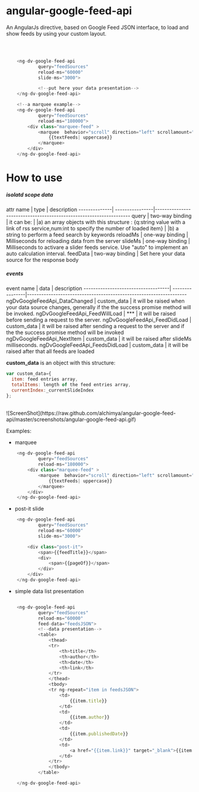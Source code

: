 # angular-google-feed-api
An AngularJs directive, based on Google Feed JSON interface, to load and show feeds by using your custom layout.

<br/>

```javascript

    <ng-dv-google-feed-api
            query="feedSources"
            reload-ms="60000"
            slide-ms="3000">

            <!--put here your data presentation-->
    </ng-dv-google-feed-api>

    <!--a marquee example-->
    <ng-dv-google-feed-api
            query="feedSources"
            reload-ms="180000">
        <div class="marquee-feed" >
            <marquee  behavior="scroll" direction="left" scrollamount="15" >
                {{textFeeds| uppercase}}
            </marquee>
        </div>
    </ng-dv-google-feed-api>


```

# How to use
<h5>isolatd scope data</h5>
  attr name   |     type        |   description    
--------------| ----------------|-------------------------------------------------------------------
query         | two-way binding | it can be:
              |                 |a) an array objects with this structure : {q:string value with a link of rss service,num:int to specify the number of loaded item} 
              |                 |b) a string to perform a feed search by keywords
reloadMs      | one-way binding | Milliseconds for reloading data from the server
slideMs       | one-way binding | Milliseconds to activare a slider feeds service. Use "auto" to implement an auto calculation interval.
feedData      | two-way binding | Set here your data source  for the response body

<h5>events</h5>
  event name                        |     data        |   description    
------------------------------------| ----------------|-------------------------------------------------------------------
ngDvGoogleFeedApi_DataChanged       | custom_data     | it will be raised when your data source changes, generally if the the success promise method will be invoked.
ngDvGoogleFeedApi_FeedWillLoad      |     ***         | it will be raised before sending a request to the server.
ngDvGoogleFeedApi_FeedDidLoad       | custom_data     | it will be raised after sending a request to the server and if the the success promise method will be invoked
ngDvGoogleFeedApi_NextItem          | custom_data     | it will be raised after slideMs milliseconds.
ngDvGoogleFeedApi_FeedsDidLoad      | custom_data     | it will be raised after that all feeds are loaded

<b>custom_data</b> is an object with this structure:
<br/>
```javascript
var custom_data={
  item: feed entries array,
  totalItems: length of the feed entries array,
  currentIndex:_currentSlideIndex
};
```

<br/>
![ScreenShot](https://raw.github.com/alchimya/angular-google-feed-api/master/screenshots/angular-google-feed-api.gif)

Examples:
- marquee
```javascript
    <ng-dv-google-feed-api
            query="feedSources"
            reload-ms="180000">
        <div class="marquee-feed" >
            <marquee  behavior="scroll" direction="left" scrollamount="15" >
                {{textFeeds| uppercase}}
            </marquee>
        </div>
    </ng-dv-google-feed-api>
```
- post-it slide
```javascript
    <ng-dv-google-feed-api
            query="feedSources"
            reload-ms="60000"
            slide-ms="3000">

        <div class="post-it">
            <span>{{feedTitle}}</span>
            <div>
                <span>{{pageOf}}</span>
            </div>
        </div>
    </ng-dv-google-feed-api>
```

- simple data list presentation
```javascript

    <ng-dv-google-feed-api
            query="feedSources"
            reload-ms="60000"
            feed-data="feedsJSON">
            <!--data presentation-->
            <table>
                <thead>
                <tr>
                    <th>title</th>
                    <th>author</th>
                    <th>date</th>
                    <th>link</th>
                </tr>
                </thead>
                <tbody>
                <tr ng-repeat="item in feedsJSON">
                    <td>
                        {{item.title}}
                    </td>
                    <td>
                        {{item.author}}
                    </td>
                    <td>
                        {{item.publishedDate}}
                    </td>
                    <td>
                        <a href="{{item.link}}" target="_blank">{{item.link}}</a>
                    </td>
                </tr>
                </tbody>
            </table>

    </ng-dv-google-feed-api>


```
